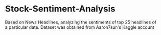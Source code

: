 # Stock-Sentiment-Analysis
Based on News Headlines, analyzing the sentiments of top 25 headlines of a particular date. Dataset was obtained from Aaron7sun's Kaggle account
